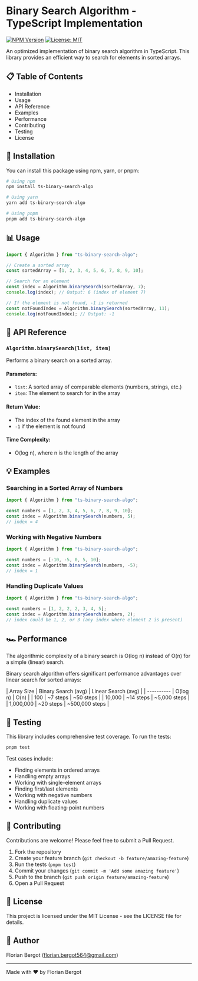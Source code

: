 # Binary Search Algorithm - TypeScript Implementation

[![NPM Version](https://img.shields.io/npm/v/ts-binary-search-algo.svg)](https://www.npmjs.com/package/ts-binary-search-algo)
[![License: MIT](https://img.shields.io/badge/License-MIT-yellow.svg)](https://opensource.org/licenses/MIT)

An optimized implementation of binary search algorithm in TypeScript. This library provides an efficient way to search for elements in sorted arrays.

## 📋 Table of Contents

- Installation
- Usage
- API Reference
- Examples
- Performance
- Contributing
- Testing
- License

## 🚀 Installation

You can install this package using npm, yarn, or pnpm:

```bash
# Using npm
npm install ts-binary-search-algo

# Using yarn
yarn add ts-binary-search-algo

# Using pnpm
pnpm add ts-binary-search-algo
```

## 📊 Usage

```typescript
import { Algorithm } from "ts-binary-search-algo";

// Create a sorted array
const sortedArray = [1, 2, 3, 4, 5, 6, 7, 8, 9, 10];

// Search for an element
const index = Algorithm.binarySearch(sortedArray, 7);
console.log(index); // Output: 6 (index of element 7)

// If the element is not found, -1 is returned
const notFoundIndex = Algorithm.binarySearch(sortedArray, 11);
console.log(notFoundIndex); // Output: -1
```

## 📖 API Reference

### `Algorithm.binarySearch(list, item)`

Performs a binary search on a sorted array.

#### Parameters:

- `list`: A sorted array of comparable elements (numbers, strings, etc.)
- `item`: The element to search for in the array

#### Return Value:

- The index of the found element in the array
- `-1` if the element is not found

#### Time Complexity:

- O(log n), where n is the length of the array

## 💡 Examples

### Searching in a Sorted Array of Numbers

```typescript
import { Algorithm } from "ts-binary-search-algo";

const numbers = [1, 2, 3, 4, 5, 6, 7, 8, 9, 10];
const index = Algorithm.binarySearch(numbers, 5);
// index = 4
```

### Working with Negative Numbers

```typescript
import { Algorithm } from "ts-binary-search-algo";

const numbers = [-10, -5, 0, 5, 10];
const index = Algorithm.binarySearch(numbers, -5);
// index = 1
```

### Handling Duplicate Values

```typescript
import { Algorithm } from "ts-binary-search-algo";

const numbers = [1, 2, 2, 2, 3, 4, 5];
const index = Algorithm.binarySearch(numbers, 2);
// index could be 1, 2, or 3 (any index where element 2 is present)
```

## 🏎️ Performance

The algorithmic complexity of a binary search is O(log n) instead of O(n) for a simple (linear) search.

Binary search algorithm offers significant performance advantages over linear search for sorted arrays:

| Array Size | Binary Search (avg) | Linear Search (avg) |
| ---------- | O(log n) | O(n) |
| 100 | ~7 steps | ~50 steps |
| 10,000 | ~14 steps | ~5,000 steps |
| 1,000,000 | ~20 steps | ~500,000 steps |

## 🧪 Testing

This library includes comprehensive test coverage. To run the tests:

```bash
pnpm test
```

Test cases include:

- Finding elements in ordered arrays
- Handling empty arrays
- Working with single-element arrays
- Finding first/last elements
- Working with negative numbers
- Handling duplicate values
- Working with floating-point numbers

## 🤝 Contributing

Contributions are welcome! Please feel free to submit a Pull Request.

1. Fork the repository
2. Create your feature branch (`git checkout -b feature/amazing-feature`)
3. Run the tests (`pnpm test`)
4. Commit your changes (`git commit -m 'Add some amazing feature'`)
5. Push to the branch (`git push origin feature/amazing-feature`)
6. Open a Pull Request

## 📄 License

This project is licensed under the MIT License - see the LICENSE file for details.

## 👤 Author

Florian Bergot (florian.bergot564@gmail.com)

---

Made with ❤️ by Florian Bergot
